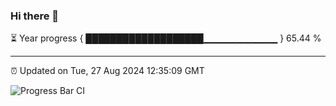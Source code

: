 ### Hi there 👋

⏳ Year progress { ███████████████████▁▁▁▁▁▁▁▁▁▁▁ } 65.44 %

---

⏰ Updated on Tue, 27 Aug 2024 12:35:09 GMT

![Progress Bar CI](https://github.com/liununu/liununu/workflows/Progress%20Bar%20CI/badge.svg)
